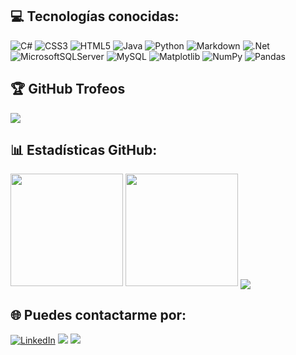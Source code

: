 ## 💻 Tecnologías conocidas:
![C#](https://img.shields.io/badge/c%23-%23239120.svg?style=for-the-badge&logo=csharp&logoColor=white) ![CSS3](https://img.shields.io/badge/css3-%231572B6.svg?style=for-the-badge&logo=css3&logoColor=white) ![HTML5](https://img.shields.io/badge/html5-%23E34F26.svg?style=for-the-badge&logo=html5&logoColor=white) ![Java](https://img.shields.io/badge/java-%23ED8B00.svg?style=for-the-badge&logo=openjdk&logoColor=white) ![Python](https://img.shields.io/badge/python-3670A0?style=for-the-badge&logo=python&logoColor=ffdd54) ![Markdown](https://img.shields.io/badge/markdown-%23000000.svg?style=for-the-badge&logo=markdown&logoColor=white) ![.Net](https://img.shields.io/badge/.NET-5C2D91?style=for-the-badge&logo=.net&logoColor=white) ![MicrosoftSQLServer](https://img.shields.io/badge/Microsoft%20SQL%20Server-CC2927?style=for-the-badge&logo=microsoft%20sql%20server&logoColor=white) ![MySQL](https://img.shields.io/badge/mysql-%2300000f.svg?style=for-the-badge&logo=mysql&logoColor=white) ![Matplotlib](https://img.shields.io/badge/Matplotlib-%23ffffff.svg?style=for-the-badge&logo=Matplotlib&logoColor=black) ![NumPy](https://img.shields.io/badge/numpy-%23013243.svg?style=for-the-badge&logo=numpy&logoColor=white) ![Pandas](https://img.shields.io/badge/pandas-%23150458.svg?style=for-the-badge&logo=pandas&logoColor=white)
## 🏆 GitHub Trofeos
![](https://github-profile-trophy.vercel.app/?username=daferre01&theme=algolia&no-frame=false&no-bg=false&margin-w=4)
## 📊 Estadísticas GitHub:
  <div class="image-container">
    <img src="http://github-profile-summary-cards.vercel.app/api/cards/most-commit-language?username=daferre01&theme=react" height="180em" />
    <img src="http://github-profile-summary-cards.vercel.app/api/cards/productive-time?username=daferre01&theme=react" height="180em" />
    <img align="center" src="https://github-readme-activity-graph.vercel.app/graph?username=daferre01&theme=react"/>
  </div>

## 🌐 Puedes contactarme por:
[![LinkedIn](https://img.shields.io/badge/LinkedIn-%230077B5.svg?logo=linkedin&logoColor=white)](https://linkedin.com/in/https://www.linkedin.com/in/daferre01/) 
<img src="https://user-images.githubusercontent.com/73097560/115834477-dbab4500-a447-11eb-908a-139a6edaec5c.gif">
[![](https://visitcount.itsvg.in/api?id=daferre01&icon=0&color=6)](https://visitcount.itsvg.in)
<!-- Proudly created with GPRM ( https://gprm.itsvg.in ) -->

